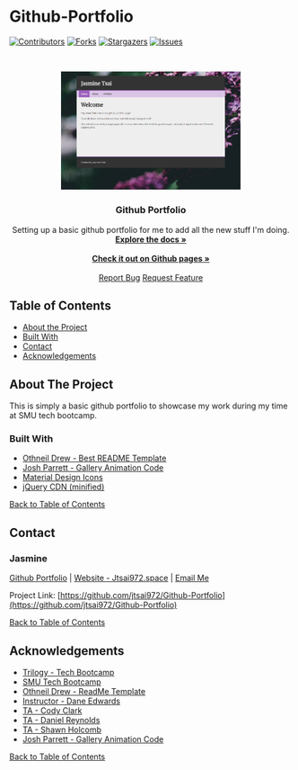 # Github-Portfolio

<!--# Github-Portfolio
Setting up a basic github portfolio for me to add all the new stuff I'm doing. -->

[![Contributors][contributors-shield]][contributors-url]
[![Forks][forks-shield]][forks-url]
[![Stargazers][stars-shield]][stars-url]
[![Issues][issues-shield]][issues-url]

<!-- PROJECT LOGO -->
<br />
<p align="center">
  <a href="https://jtsai972.github.io/Github-Portfolio/">
  <img src="https://raw.githubusercontent.com/jtsai972/Github-Portfolio/master/assets/images/Portfolio-SS-2019-10-19-v02.png" width="320">
  </a>

  <h3 align="center">Github Portfolio</h3>

  <p align="center">
    Setting up a basic github portfolio for me to add all the new stuff I'm doing.
    <br />
    <a href="https://github.com/jtsai972/Github-Portfolio"><strong>Explore the docs »</strong></a>
    <br />
    <br />
    <a href="https://jtsai972.github.io/Github-Portfolio/"><strong>Check it out on Github pages »</strong></a>
    <br />
    <br />
    <a href="https://github.com/jtsai972/Github-Portfolio/issues">Report Bug</a>
    <a href="https://github.com/jtsai972/Github-Portfolio/issues">Request Feature</a>
  </p>
</p>



<!-- TABLE OF CONTENTS -->
## Table of Contents

* [About the Project](#about-the-project)
* [Built With](#built-with)
* [Contact](#contact)
* [Acknowledgements](#acknowledgements)


<!-- ABOUT THE PROJECT -->
## About The Project
This is simply a basic github portfolio to showcase my work during my time at SMU tech bootcamp.

### Built With
 * [Othneil Drew - Best README Template](https://github.com/othneildrew/Best-README-Template)
 * [Josh Parrett - Gallery Animation Code](https://codepen.io/JTParrett/pen/CAglw)
 * [Material Design Icons](https://material.io/resources/icons/)
 * [jQuery CDN (minified)](https://code.jquery.com/)
 
 
 [Back to Table of Contents](#table-of-contents)

<!-- CONTACT -->
## Contact

### Jasmine 
[Github Portfolio](https://jtsai972.github.io/Github-Portfolio/) | [Website - Jtsai972.space](jtsai972.space) | [Email Me](jtsai972@gmail.com)

Project Link: [https://github.com/jtsai972/Github-Portfolio](https://github.com/jtsai972/Github-Portfolio)

[Back to Table of Contents](#table-of-contents)

<!-- ACKNOWLEDGEMENTS -->
## Acknowledgements

* [Trilogy - Tech Bootcamp](https://www.trilogyed.com/)
* [SMU Tech Bootcamp](https://techbootcamps.smu.edu/)
* [Othneil Drew - ReadMe Template](https://github.com/othneildrew/)
* [Instructor - Dane Edwards](https://github.com/daneedw)
* [TA - Cody Clark](https://codyevanclark.com/)
* [TA - Daniel Reynolds](https://github.com/kirplink)
* [TA - Shawn Holcomb](https://github.com/shawnholcomb)
* [Josh Parrett - Gallery Animation Code](https://codepen.io/JTParrett/pen/CAglw)

[Back to Table of Contents](#table-of-contents)

<!-- MARKDOWN LINKS & IMAGES -->
<!-- https://www.markdownguide.org/basic-syntax/#reference-style-links -->
[contributors-shield]: https://img.shields.io/github/contributors/jtsai972/Github-Portfolio.svg?style=flat-square
[contributors-url]: https://github.com/jtsai972/Github-Portfolio/graphs/contributors
[forks-shield]: https://img.shields.io/github/forks/jtsai972/Github-Portfolio.svg?style=flat-square
[forks-url]: https://github.com/jtsai972/Github-Portfolio/network/members
[stars-shield]: https://img.shields.io/github/stars/jtsai972/Github-Portfolio.svg?style=flat-square
[stars-url]: https://github.com/jtsai972/Github-Portfolio/stargazers
[issues-shield]: https://img.shields.io/github/issues/jtsai972/Github-Portfolio.svg?style=flat-square
[issues-url]: https://github.com/jtsai972/Github-Portfolio/issues
